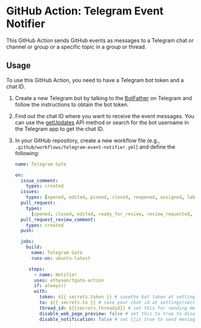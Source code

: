# GitHub Action: Telegram Event Notifier

This GitHub Action sends GitHub events as messages to a Telegram chat or channel or group or a specific topic in a group or thread.

## Usage

To use this GitHub Action, you need to have a Telegram bot token and a chat ID.

1. Create a new Telegram bot by talking to the [BotFather](https://t.me/BotFather) on Telegram and follow the instructions to obtain the bot token.

2. Find out the chat ID where you want to receive the event messages. You can use the [getUpdates](https://core.telegram.org/bots/api#getupdates) API method or search for the bot username in the Telegram app to get the chat ID.

3. In your GitHub repository, create a new workflow file (e.g., `.github/workflows/telegram-event-notifier.yml`) and define the following:

   ```yaml
   name: Telegram Gate

   on:
     issue_comment:
       types: created
     issues:
       types: [opened, edited, pinned, closed, reopened, assigned, labeled]
     pull_request:
       types:
         [opened, closed, edited, ready_for_review, review_requested, reopened]
     pull_request_review_comment:
       types: created
     push:

     jobs:
       build:
         name: Telegram Gate
         runs-on: ubuntu-latest

        steps:
          - name: Notifier
          uses: ethyaan/tgate-action
          if: always()
          with:
            token: ${{ secrets.token }} # savethe bot token at settings/secrets with name: token
            to: ${{ secrets.to }} # save your chat id at settings/secrets with name: chat
            thread_id: ${{secrets.threadid}} # set this for sending message in thread or group topic
            disable_web_page_preview: false # set this to true to disable link previw in telegram
            disable_notification: false # set tjis true to send message in silet mode
   ```
